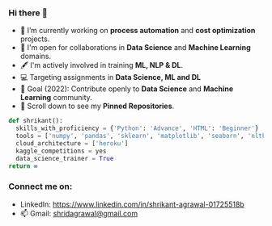 ### Hi there 👋

- 🔭 I’m currently working on **process automation** and **cost optimization** projects.
- 👯 I'm open for collaborations in **Data Science** and **Machine Learning** domains.
- 🖋️ I'm actively involved in training **ML, NLP & DL**.
- 💻 Targeting assignments in **Data Science, ML and DL**
- 🎯 Goal (2022): Contribute openly to **Data Science** and **Machine Learning** community.
- 📌 Scroll down to see my **Pinned Repositories**.


```python
def shrikant():
  skills_with_proficiency = {'Python': 'Advance', 'HTML': 'Beginner'}
  tools = ['numpy', 'pandas', 'sklearn', 'matplotlib', 'seaborn', 'nltk', 'gensim', 'keras', 'flask', 'tableau']
  cloud_architecture = ['heroku']
  kaggle_competitions = yes
  data_science_trainer = True
return ∞
```

### Connect me on:

   * LinkedIn: https://www.linkedin.com/in/shrikant-agrawal-01725518b
   * 📫 Gmail: shridagrawal@gmail.com
    
